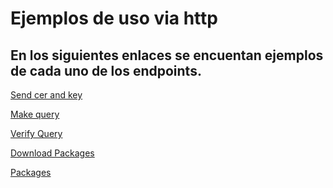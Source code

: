 # Ejemplos de uso via http

## En los siguientes enlaces se encuentan ejemplos de cada uno de los endpoints. 

[Send cer and key](ExampleSendCerKey.md)

[Make query](ExampleMakeQuery.md)

[Verify Query](ExampleVerifyQuery.md)

[Download Packages](ExampleDownloadPackages.md)

[Packages](ExamplePackages.md)

<!--
    GET /api/v1/packages/{rfc}
    GET /api/v1/packages/{rfc}/{packageId}
    DELETE /api/v1/packages/{rfc}/{packageId}

-->
